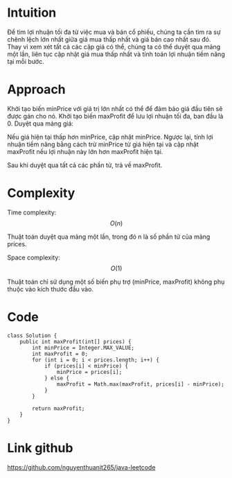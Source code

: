 # Intuition
<!-- Describe your first thoughts on how to solve this problem. -->
Để tìm lợi nhuận tối đa từ việc mua và bán cổ phiếu, chúng ta cần tìm ra sự chênh lệch lớn nhất giữa giá mua thấp nhất và giá bán cao nhất sau đó. Thay vì xem xét tất cả các cặp giá có thể, chúng ta có thể duyệt qua mảng một lần, liên tục cập nhật giá mua thấp nhất và tính toán lợi nhuận tiềm năng tại mỗi bước.
# Approach
<!-- Describe your approach to solving the problem. -->

Khởi tạo biến minPrice với giá trị lớn nhất có thể để đảm bảo giá đầu tiên sẽ được gán cho nó.
Khởi tạo biến maxProfit để lưu lợi nhuận tối đa, ban đầu là 0.
Duyệt qua mảng giá:

Nếu giá hiện tại thấp hơn minPrice, cập nhật minPrice.
Ngược lại, tính lợi nhuận tiềm năng bằng cách trừ minPrice từ giá hiện tại và cập nhật maxProfit nếu lợi nhuận này lớn hơn maxProfit hiện tại.


Sau khi duyệt qua tất cả các phần tử, trả về maxProfit.

# Complexity

Time complexity: $$O(n)$$

<!-- Add your time complexity here, e.g. $$O(n)$$ -->
Thuật toán duyệt qua mảng một lần, trong đó n là số phần tử của mảng prices.

Space complexity: $$O(1)$$

<!-- Add your space complexity here, e.g. $$O(n)$$ -->
Thuật toán chỉ sử dụng một số biến phụ trợ (minPrice, maxProfit) không phụ thuộc vào kích thước đầu vào.
# Code
```
class Solution {
    public int maxProfit(int[] prices) {
        int minPrice = Integer.MAX_VALUE;
        int maxProfit = 0;
        for (int i = 0; i < prices.length; i++) {
            if (prices[i] < minPrice) {
                minPrice = prices[i];
            } else {
                maxProfit = Math.max(maxProfit, prices[i] - minPrice);
            }
        }

        return maxProfit;
    }
}
```
# Link github
https://github.com/nguyenthuanit265/java-leetcode